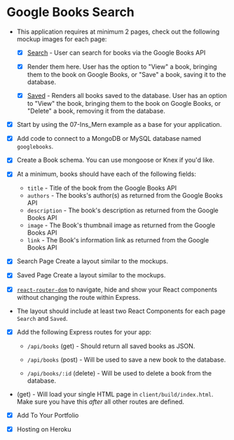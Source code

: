 # Google Books Search

* This application requires at minimum 2 pages, check out the following mockup images for each page:

  * [x] [Search](Search.png) - User can search for books via the Google Books API
  
  * [x] Render them here. User has the option to "View" a book, bringing them to the book on Google Books, or "Save" a book, saving it to the database.

  * [x] [Saved](Saved.png) - Renders all books saved to the database. User has an option to "View" the book, bringing them to the book on Google Books, or "Delete" a book, removing it from the database.

* [x] Start by using the 07-Ins_Mern example as a base for your application.

* [x] Add code to connect to a MongoDB or MySQL database named `googlebooks`.

* [x] Create a Book schema. You can use mongoose or Knex if you'd like.

* [x] At a minimum, books should have each of the following fields:
    * `title` - Title of the book from the Google Books API
    * `authors` - The books's author(s) as returned from the Google Books API
    * `description` - The book's description as returned from the Google Books API
    * `image` - The Book's thumbnail image as returned from the Google Books API
    * `link` - The Book's information link as returned from the Google Books API

* [x] Search Page Create a layout similar to the mockups. 
* [x] Saved Page Create a layout similar to the mockups. 

* [x] [`react-router-dom`](https://github.com/reactjs/react-router) to navigate, hide and show your React components without changing the route within Express.

* The layout should include at least two React Components for each page `Search` and `Saved`.

* [x] Add the following Express routes for your app:

    * `/api/books` (get) - Should return all saved books as JSON.

    * `/api/books` (post) - Will be used to save a new book to the database.

    * `/api/books/:id` (delete) - Will be used to delete a book from the database.

* (get) - Will load your single HTML page in `client/build/index.html`. Make sure you have this _after_ all other routes are defined.


* [x] Add To Your Portfolio

* [x] Hosting on Heroku




